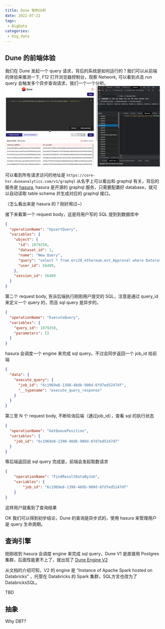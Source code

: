 ```yaml
---
title: Dune 架构分析
date: 2022-07-21
tags:
 - BigData
categories: 
 - big_data
---
```


## Dune 的前端体验
我们在 Dune 发起一个 query 请求，背后的系统是如何运行的？我们可以从前端的体验来推测一下, F12 打开浏览器控制台，观察 Network, 可以看到点击 run query 会触发多个异步查询请求，我们一个一个分析。
![img.png](./image/dune_ui.png)

可以看到所有请求访问的地址是 `https://core-hsr.duneanalytics.com/v1/graphql`
从名字上可以看出和 graphql 有关，背后的服务是 [hasura](https://hasura.io/), hasura 是开源的 graphql 服务，只需要配置好 database，就可以自动读取 table schema 并生成对应的 graphql 接口。

（怎么看出来是 hasura 的？刚好用过~）


接下来看第一个 request body，这是将用户写的 SQL 提到到数据库中
```json
{
  "operationName": "UpsertQuery",
  "variables": {
    "object": {
      "id": 1079250,
      "dataset_id": 1,
      "name": "New Query",
      "query": "select * from erc20_ethereum.evt_Approval where Date(evt_block_time) = '2022-07-21'",
      "user_id": 56489,
    },
    "session_id": 56489
  }
}
```

第二个 request body, 告诉后端执行刚刚用户提交的 SQL，注意是通过 query_id 来定义一个 query 的，而且 sql query 是异步的。
```json
{
  "operationName": "ExecuteQuery",
  "variables": {
    "query_id": 1079250,
    "parameters": []
  }
}
```
hasura 会调度一个 engine 来完成 sql query。不过会同步返回一个 job_id 给前端
```json
{
  "data": {
    "execute_query": {
      "job_id": "6c1969e8-1398-48db-900d-6fd7ed5247df",
      "__typename": "execute_query_response"
    }
  }
}
```

第三至 N 个 request body, 不断轮询后端（通过job_id），查看 sql 的执行状态
```json
{
  "operationName": "GetQueuePosition",
  "variables": {
    "job_id": "6c1969e8-1398-48db-900d-6fd7ed5247df"
  }
}
```
等后端返回说 sql query 完成是，前端会发起取数请求
```json
{
    "operationName": "FindResultDataByJob",
    "variables": {
        "job_id": "6c1969e8-1398-48db-900d-6fd7ed5247df"
    }
}
```

这样用户就看到了查询结果

OK 我们可以得到初步结论，Dune 的查询是异步式的，使用 hasura 来管理用户是 query 生命周期。


## 查询引擎
刚刚收到 hasura 会调度 engine 来完成 sql query，Dune V1 是直接用 Postgres 集群，后面性能更不上了，就出现了 [Dune Engine V2](https://docs.dune.com/dune-engine-v2-beta/dunes-new-query-engine)

从文档的介绍可知，V2 的 engine 是 “Instance of Apache Spark hosted on Databricks” ，托管在 Databricks 的 Spark 集群，SQL方言也改为了 DatabricksSQL。

TBD


## 抽象

Why DBT?


